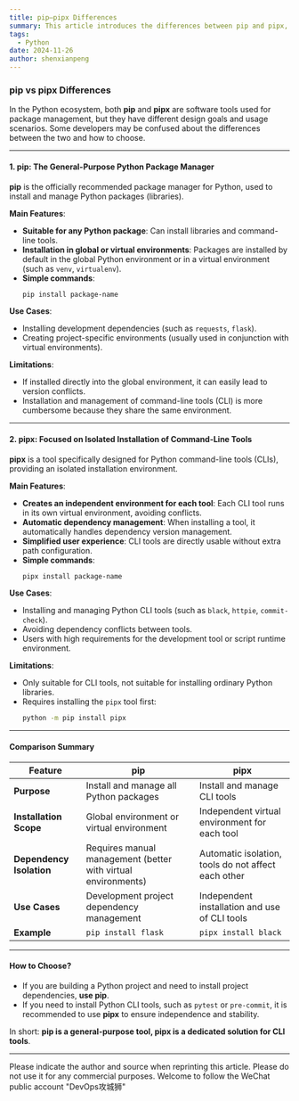 ```yaml
---
title: pip—pipx Differences
summary: This article introduces the differences between pip and pipx, helping developers choose the right tool to manage Python packages and command-line tools.
tags:
  - Python
date: 2024-11-26
author: shenxianpeng
---
```


### **pip vs pipx Differences**

In the Python ecosystem, both **pip** and **pipx** are software tools used for package management, but they have different design goals and usage scenarios. Some developers may be confused about the differences between the two and how to choose.

---


#### **1. pip: The General-Purpose Python Package Manager**

**pip** is the officially recommended package manager for Python, used to install and manage Python packages (libraries).

**Main Features**:

- **Suitable for any Python package**: Can install libraries and command-line tools.
- **Installation in global or virtual environments**: Packages are installed by default in the global Python environment or in a virtual environment (such as `venv`, `virtualenv`).
- **Simple commands**:
  ```bash
  pip install package-name
  ```

**Use Cases**:

- Installing development dependencies (such as `requests`, `flask`).
- Creating project-specific environments (usually used in conjunction with virtual environments).

**Limitations**:

- If installed directly into the global environment, it can easily lead to version conflicts.
- Installation and management of command-line tools (CLI) is more cumbersome because they share the same environment.

---

#### **2. pipx: Focused on Isolated Installation of Command-Line Tools**

**pipx** is a tool specifically designed for Python command-line tools (CLIs), providing an isolated installation environment.

**Main Features**:

- **Creates an independent environment for each tool**: Each CLI tool runs in its own virtual environment, avoiding conflicts.
- **Automatic dependency management**: When installing a tool, it automatically handles dependency version management.
- **Simplified user experience**: CLI tools are directly usable without extra path configuration.
- **Simple commands**:
  ```bash
  pipx install package-name
  ```

**Use Cases**:

- Installing and managing Python CLI tools (such as `black`, `httpie`, `commit-check`).
- Avoiding dependency conflicts between tools.
- Users with high requirements for the development tool or script runtime environment.

**Limitations**:

- Only suitable for CLI tools, not suitable for installing ordinary Python libraries.
- Requires installing the `pipx` tool first:
  ```bash
  python -m pip install pipx
  ```

---

#### **Comparison Summary**

| Feature           | pip                           | pipx                     |
|----------------|-------------------------------|---------------------------|
| **Purpose**       | Install and manage all Python packages        | Install and manage CLI tools       |
| **Installation Scope**   | Global environment or virtual environment               | Independent virtual environment for each tool     |
| **Dependency Isolation**   | Requires manual management (better with virtual environments)  | Automatic isolation, tools do not affect each other      |
| **Use Cases**   | Development project dependency management               | Independent installation and use of CLI tools    |
| **Example**       | `pip install flask`           | `pipx install black`       |

---

#### **How to Choose?**

- If you are building a Python project and need to install project dependencies, **use pip**.
- If you need to install Python CLI tools, such as `pytest` or `pre-commit`, it is recommended to use **pipx** to ensure independence and stability.

In short: **pip is a general-purpose tool, pipx is a dedicated solution for CLI tools**.

---

Please indicate the author and source when reprinting this article. Please do not use it for any commercial purposes. Welcome to follow the WeChat public account "DevOps攻城狮"